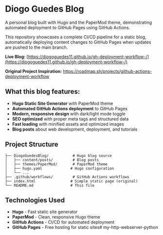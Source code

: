 # Diogo Guedes Blog

A personal blog built with Hugo and the PaperMod theme, demonstrating automated deployment to GitHub Pages using GitHub Actions.

This repository showcases a complete CI/CD pipeline for a static blog, automatically deploying content changes to GitHub Pages when updates are pushed to the main branch.

**Live Blog:** [https://diogoguedes11.github.io/gh-deployment-workflow-/](https://diogoguedes11.github.io/gh-deployment-workflow-/)

**Original Project Inspiration:** https://roadmap.sh/projects/github-actions-deployment-workflow

## What this blog features:
- **Hugo Static Site Generator** with PaperMod theme
- **Automated GitHub Actions deployment** to GitHub Pages
- **Modern, responsive design** with dark/light mode toggle
- **SEO optimized** with proper meta tags and structured data
- **Fast loading** with minified assets and optimized images
- **Blog posts** about web development, deployment, and tutorials

## Project Structure
```
├── DiogoGuedesBlog/           # Hugo blog source
│   ├── content/posts/         # Blog posts
│   ├── themes/PaperMod/       # PaperMod theme
│   ├── hugo.yaml             # Hugo configuration
│   └── ...
├── .github/workflows/         # GitHub Actions workflows
├── index.html                # Simple static page (original)
└── README.md                 # This file
```

## Technologies Used
- **Hugo** - Fast static site generator
- **PaperMod** - Clean, responsive Hugo theme
- **GitHub Actions** - CI/CD for automated deployment
- **GitHub Pages** - Free hosting for static sites# my-http-webserver-python
